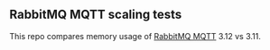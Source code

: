 ## RabbitMQ MQTT scaling tests

This repo compares memory usage of [RabbitMQ MQTT](https://www.rabbitmq.com/mqtt.html) 3.12 vs 3.11.
